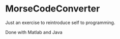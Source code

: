 MorseCodeConverter
==================

Just an exercise to reintroduce self to programming.  

Done with Matlab and Java
